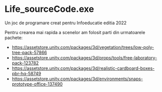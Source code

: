 # Life_sourceCode.exe
Un joc de programare creat pentru Infoeducatie editia 2022

Pentru crearea mai rapida a scenelor am folosit parti din urmatoarele pachete:
  - https://assetstore.unity.com/packages/3d/vegetation/trees/low-poly-tree-pack-57866
  - https://assetstore.unity.com/packages/3d/props/tools/free-laboratory-pack-123782
  - https://assetstore.unity.com/packages/3d/realistic-cardboard-boxes-pbr-hq-58749
  - https://assetstore.unity.com/packages/3d/environments/snaps-prototype-office-137490

